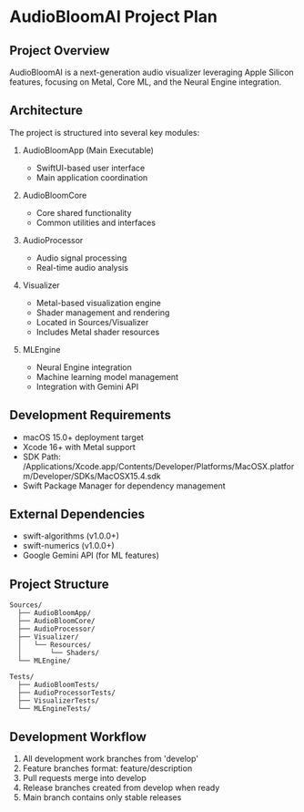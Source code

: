 # AudioBloomAI Project Plan

## Project Overview
AudioBloomAI is a next-generation audio visualizer leveraging Apple Silicon features, focusing on Metal, Core ML, and the Neural Engine integration.

## Architecture
The project is structured into several key modules:

1. AudioBloomApp (Main Executable)
   - SwiftUI-based user interface
   - Main application coordination

2. AudioBloomCore
   - Core shared functionality
   - Common utilities and interfaces

3. AudioProcessor
   - Audio signal processing
   - Real-time audio analysis

4. Visualizer
   - Metal-based visualization engine
   - Shader management and rendering
   - Located in Sources/Visualizer
   - Includes Metal shader resources

5. MLEngine
   - Neural Engine integration
   - Machine learning model management
   - Integration with Gemini API

## Development Requirements
- macOS 15.0+ deployment target
- Xcode 16+ with Metal support
- SDK Path: /Applications/Xcode.app/Contents/Developer/Platforms/MacOSX.platform/Developer/SDKs/MacOSX15.4.sdk
- Swift Package Manager for dependency management

## External Dependencies
- swift-algorithms (v1.0.0+)
- swift-numerics (v1.0.0+)
- Google Gemini API (for ML features)

## Project Structure
```
Sources/
  ├── AudioBloomApp/
  ├── AudioBloomCore/
  ├── AudioProcessor/
  ├── Visualizer/
  │   └── Resources/
  │       └── Shaders/
  └── MLEngine/

Tests/
  ├── AudioBloomTests/
  ├── AudioProcessorTests/
  ├── VisualizerTests/
  └── MLEngineTests/
```

## Development Workflow
1. All development work branches from 'develop'
2. Feature branches format: feature/description
3. Pull requests merge into develop
4. Release branches created from develop when ready
5. Main branch contains only stable releases
